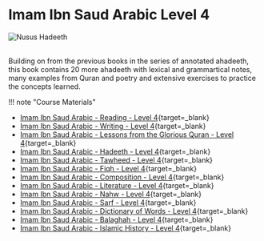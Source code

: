 # Imam Ibn Saud Arabic Level 4

![Nusus Hadeeth](/img/ibn-saud-books.png)

<br>
Building on from the previous books in the series of annotated ahadeeth, this book contains 20 more ahadeeth with lexical and grammartical notes, many examples from Quran and poetry and extensive exercises to practice the concepts learned.

!!! note "Course Materials"

- [Imam Ibn Saud Arabic - Reading - Level 4](https://archive.org/stream/ImamIbnSaudArabicBooks/Level4-Books403#mode/2up){target=\_blank}
- [Imam Ibn Saud Arabic - Writing - Level 4](https://archive.org/stream/ImamIbnSaudArabicBooks/Level4-Books405#mode/2up){target=\_blank}
- [Imam Ibn Saud Arabic - Lessons from the Glorious Quran - Level 4](https://archive.org/stream/ImamIbnSaudArabicBooks/Level4-Books408#mode/2up){target=\_blank}
- [Imam Ibn Saud Arabic - Hadeeth - Level 4](https://archive.org/stream/ImamIbnSaudArabicBooks/Level4-Books404#mode/2up){target=\_blank}
- [Imam Ibn Saud Arabic - Tawheed - Level 4](https://archive.org/stream/ImamIbnSaudArabicBooks/Level4-Books401#mode/2up){target=\_blank}
- [Imam Ibn Saud Arabic - Fiqh - Level 4](https://archive.org/stream/ImamIbnSaudArabicBooks/Level4-Books407#mode/2up){target=\_blank}
- [Imam Ibn Saud Arabic - Composition - Level 4](https://archive.org/stream/ImamIbnSaudArabicBooks/Level4-Books400#mode/2up){target=\_blank}
- [Imam Ibn Saud Arabic - Literature - Level 4](https://archive.org/stream/ImamIbnSaudArabicBooks/Level4-Books409#mode/2up){target=\_blank}
- [Imam Ibn Saud Arabic - Nahw - Level 4](https://archive.org/stream/ImamIbnSaudArabicBooks/Level4-Books413#mode/2up){target=\_blank}
- [Imam Ibn Saud Arabic - Sarf - Level 4](https://archive.org/stream/ImamIbnSaudArabicBooks/Level4-Books406#mode/2up){target=\_blank}
- [Imam Ibn Saud Arabic - Dictionary of Words - Level 4](https://archive.org/stream/ImamIbnSaudArabicBooks/Level4-Books411#mode/2up){target=\_blank}
- [Imam Ibn Saud Arabic - Balaghah - Level 4](https://archive.org/stream/ImamIbnSaudArabicBooks/Level4-Books412#mode/2up){target=\_blank}
- [Imam Ibn Saud Arabic - Islamic History - Level 4](https://archive.org/stream/ImamIbnSaudArabicBooks/Level4-Books414#mode/2up){target=\_blank}

<br>
